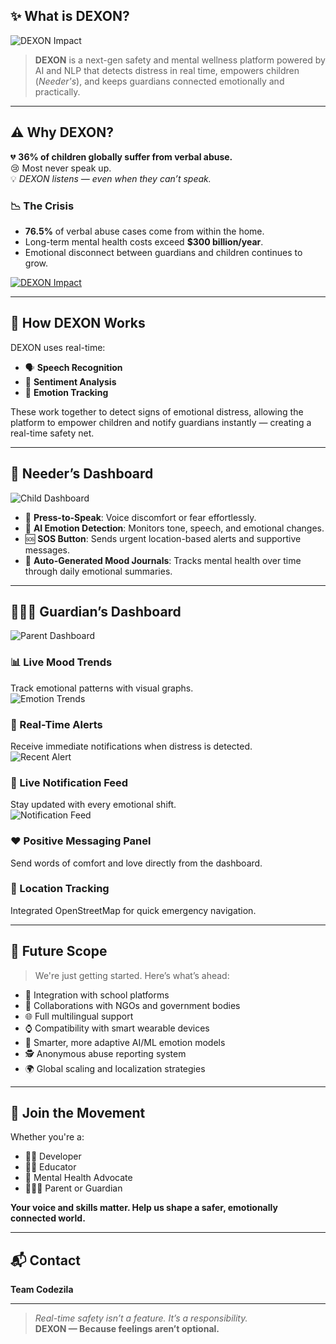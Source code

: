 ## ✨ What is DEXON?

![DEXON Impact](https://i.postimg.cc/MT7N6TyK/Screenshot-2025-04-17-at-4-42-40-PM.png)


> **DEXON** is a next-gen safety and mental wellness platform powered by AI and NLP that detects distress in real time, empowers children (*Needer's*), and keeps guardians connected emotionally and practically.

---

## ⚠️ Why DEXON?

💔 **36% of children globally suffer from verbal abuse.**  
😢 Most never speak up.  
💡 *DEXON listens — even when they can’t speak.*

### 📉 The Crisis

- **76.5%** of verbal abuse cases come from within the home.
- Long-term mental health costs exceed **$300 billion/year**.
- Emotional disconnect between guardians and children continues to grow.

[![DEXON Impact](https://i.postimg.cc/zBqnKcYF/Negative-outcomes-more-prevalent-in-adults-verbally-abused-as-children.png)](https://i.postimg.cc/zBqnKcYF/Negative-outcomes-more-prevalent-in-adults-verbally-abused-as-children.png)

---

## 🧠 How DEXON Works

DEXON uses real-time:

- 🗣️ **Speech Recognition**  
- 💬 **Sentiment Analysis**  
- 🧠 **Emotion Tracking**

These work together to detect signs of emotional distress, allowing the platform to empower children and notify guardians instantly — creating a real-time safety net.

---

## 👧 Needer’s Dashboard

![Child Dashboard](https://i.postimg.cc/WzHf1Jfr/child-dashboard.png)

- 🎤 **Press-to-Speak**: Voice discomfort or fear effortlessly.
- 🧠 **AI Emotion Detection**: Monitors tone, speech, and emotional changes.
- 🆘 **SOS Button**: Sends urgent location-based alerts and supportive messages.
- 💬 **Auto-Generated Mood Journals**: Tracks mental health over time through daily emotional summaries.

---

## 👨‍👩‍👧 Guardian’s Dashboard

![Parent Dashboard](https://i.postimg.cc/zBpTjFJZ/parent-dashboard.png)

### 📊 Live Mood Trends  
Track emotional patterns with visual graphs.  
![Emotion Trends](https://i.postimg.cc/Bv95Qvhy/emotion-trend.png)

### 🚨 Real-Time Alerts  
Receive immediate notifications when distress is detected.  
![Recent Alert](https://i.postimg.cc/FKyyfQ8K/recent-alert.png)

### 🔔 Live Notification Feed  
Stay updated with every emotional shift.  
![Notification Feed](https://i.postimg.cc/J4FcvxjR/live-notification-feed.png)

### ❤️ Positive Messaging Panel  
Send words of comfort and love directly from the dashboard.

### 📍 Location Tracking  
Integrated OpenStreetMap for quick emergency navigation.

---

## 🌱 Future Scope

> We're just getting started. Here’s what’s ahead:

- 🏫 Integration with school platforms
- 🤝 Collaborations with NGOs and government bodies
- 🌐 Full multilingual support
- ⌚ Compatibility with smart wearable devices
- 🧠 Smarter, more adaptive AI/ML emotion models
- 🕵️ Anonymous abuse reporting system
- 🌍 Global scaling and localization strategies

---

## 🙌 Join the Movement

Whether you're a:

- 🧑‍💻 Developer  
- 👩‍🏫 Educator  
- 🧠 Mental Health Advocate  
- 👨‍👩‍👧 Parent or Guardian  

**Your voice and skills matter. Help us shape a safer, emotionally connected world.**

---

## 📬 Contact

**Team Codezila**

---

> *Real-time safety isn’t a feature. It’s a responsibility.*  
> **DEXON — Because feelings aren’t optional.**
